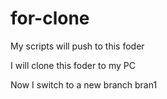 # for-clone
My scripts will push to this foder

I will clone this foder to my PC

Now I switch to a new branch bran1

